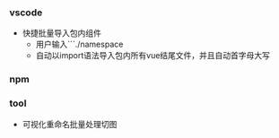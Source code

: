 ### vscode

- 快捷批量导入包内组件
  - 用户输入```./namespace   
  - 自动以import语法导入包内所有vue结尾文件，并且自动首字母大写



### npm



### tool

- 可视化重命名批量处理切图

